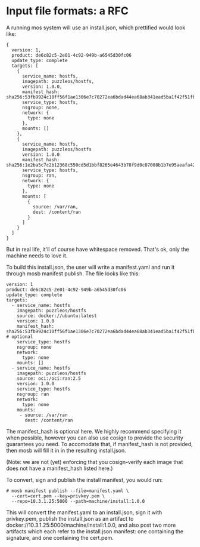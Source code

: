 # Input file formats: a RFC

A running mos system will use an install.json, which prettified would look
like:

```
{
  version: 1,
  product: de6c82c5-2e01-4c92-949b-a6545d30fc06
  update_type: complete
  targets: [
    {
      service_name: hostfs,
      imagepath: puzzleos/hostfs,
      version: 1.0.0,
      manifest_hash: sha256:53fb9924c10ff56f1ae1306e7c70272ea6bdad44ea68ab341ead5ba1f42f51fb,
      service_type: hostfs,
      nsgroup: none,
      network: {
        type: none
      },
      mounts: []
    },
    {
      service_name: hostfs,
      imagepath: puzzleos/hostfs
      version: 1.0.0
      manifest_hash: sha256:1e2ba5c7c2b12368c550cd5d1bbf8265e4643b78f9d0c07008b1b7e95aeafa42,
      service_type: hostfs,
      nsgroup: ran,
      network: {
        type: none
      },
      mounts: [
        {
          source: /var/ran,
          dest: /content/ran
        }
      ]
    }
  ]
}
```

But in real life, it'll of course have whitespace removed.  That's
ok, only the machine needs to love it.

To build this install.json, the user will write a manifest.yaml
and run it through mosb manifest publish.  The file looks like
this:

```
version: 1
product: de6c82c5-2e01-4c92-949b-a6545d30fc06
update_type: complete
targets:
  - service_name: hostfs
    imagepath: puzzleos/hostfs
    source: docker://ubuntu:latest
    version: 1.0.0
    manifest_hash: sha256:53fb9924c10ff56f1ae1306e7c70272ea6bdad44ea68ab341ead5ba1f42f51fb  # optional
    service_type: hostfs
    nsgroup: none
    network:
      type: none
    mounts: []
  - service_name: hostfs
    imagepath: puzzleos/hostfs
    source: oci:/oci:ran:2.5
    version: 1.0.0
    service_type: hostfs
    nsgroup: ran
    network:
      type: none
    mounts:
     - source: /var/ran
       dest: /content/ran
```

The manifest_hash is optional here.  We highly recommend specifying
it when possible, however you can also use cosign to provide the
security guarantees you need.  To accomodate that, if manifest_hash
is not provided, then mosb will fill it in in the resulting install.json.

(Note: we are not (yet) enforcing that you cosign-verify each image
that does not have a manifest_hash listed here.)

To convert, sign and publish the install manifest, you would run:

```
# mosb manifest publish --file=manifest.yaml \
  --cert=cert.pem --key=privkey.pem \
  --repo=10.3.1.25:5000 --path=machine/install:1.0.0
```

This will convert the manifest.yaml to an install.json, sign it
with privkey.pem, publish the install.json as an artifact to
docker://10.3.1.25:5000/machine/install:1.0.0, and also post
two more artifacts which each refer to the install.json manifest:
one containing the signature, and one containing the cert.pem.
